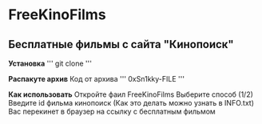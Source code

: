 # FreeKinoFilms
## Бесплатные фильмы с сайта "Кинопоиск"
**Установка**
'''
git clone
'''

**Распакуте архив**
Код от архива ''' 0xSn1kky-FILE '''

**Как использовать**
Откройте фаил FreeKinoFilms
Выберите способ (1/2)
Введите id фильма кинопоиск (Как это делать можно узнать в INFO.txt)
Вас перекинет в браузер на ссылку с бесплатным фильмом
